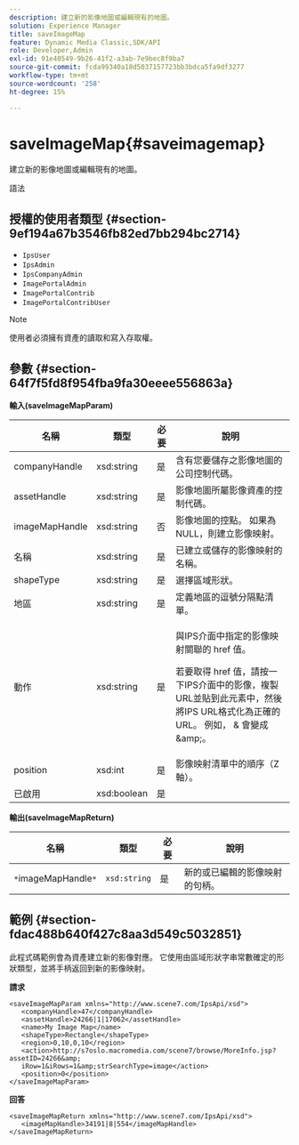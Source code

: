 ```yaml
---
description: 建立新的影像地圖或編輯現有的地圖。
solution: Experience Manager
title: saveImageMap
feature: Dynamic Media Classic,SDK/API
role: Developer,Admin
exl-id: 91e40549-9b26-41f2-a3ab-7e9bec8f9ba7
source-git-commit: fcda99340a18d5037157723bb3bdca5fa9df3277
workflow-type: tm+mt
source-wordcount: '258'
ht-degree: 15%

---
```


# saveImageMap{#saveimagemap}

建立新的影像地圖或編輯現有的地圖。

語法

## 授權的使用者類型 {#section-9ef194a67b3546fb82ed7bb294bc2714}

* `IpsUser`
* `IpsAdmin`
* `IpsCompanyAdmin`
* `ImagePortalAdmin`
* `ImagePortalContrib`
* `ImagePortalContribUser`

>[!NOTE]
>
>使用者必須擁有資產的讀取和寫入存取權。

## 參數 {#section-64f7f5fd8f954fba9fa30eeee556863a}

**輸入(saveImageMapParam)**

<table id="table_49649036F46941D2B1F28515674E533B"> 
 <thead> 
  <tr> 
   <th colname="col1" class="entry"> 名稱 </th> 
   <th colname="col2" class="entry"> 類型 </th> 
   <th colname="col3" class="entry"> 必要 </th> 
   <th colname="col4" class="entry"> 說明 </th> 
  </tr> 
 </thead>
 <tbody> 
  <tr> 
   <td colname="col1"> <span class="codeph"> <span class="varname"> companyHandle  </span> </span> </td> 
   <td colname="col2"> <span class="codeph"> xsd:string </span> </td> 
   <td colname="col3"> 是 </td> 
   <td colname="col4"> 含有您要儲存之影像地圖的公司控制代碼。 </td> 
  </tr> 
  <tr> 
   <td colname="col1"> <span class="codeph"> <span class="varname"> assetHandle  </span> </span> </td> 
   <td colname="col2"> <span class="codeph"> xsd:string  </span> </td> 
   <td colname="col3"> 是 </td> 
   <td colname="col4"> 影像地圖所屬影像資產的控制代碼。 </td> 
  </tr> 
  <tr> 
   <td colname="col1"> <span class="codeph"> <span class="varname"> imageMapHandle  </span> </span> </td> 
   <td colname="col2"> <span class="codeph"> xsd:string  </span> </td> 
   <td colname="col3"> 否 </td> 
   <td colname="col4"> 影像地圖的控點。 如果為NULL，則建立影像映射。 </td> 
  </tr> 
  <tr> 
   <td colname="col1"> <span class="codeph"> <span class="varname"> 名稱  </span> </span> </td> 
   <td colname="col2"> <span class="codeph"> xsd:string  </span> </td> 
   <td colname="col3"> 是 </td> 
   <td colname="col4"> 已建立或儲存的影像映射的名稱。 </td> 
  </tr> 
  <tr> 
   <td colname="col1"> <span class="codeph"> <span class="varname"> shapeType  </span> </span> </td> 
   <td colname="col2"> <span class="codeph"> xsd:string  </span> </td> 
   <td colname="col3"> 是 </td> 
   <td colname="col4"> 選擇區域形狀。 </td> 
  </tr> 
  <tr> 
   <td colname="col1"> <span class="codeph"> <span class="varname"> 地區  </span> </span> </td> 
   <td colname="col2"> <span class="codeph"> xsd:string  </span> </td> 
   <td colname="col3"> 是 </td> 
   <td colname="col4"> 定義地區的逗號分隔點清單。 </td> 
  </tr> 
  <tr> 
   <td colname="col1"> <span class="codeph"> <span class="varname"> 動作  </span> </span> </td> 
   <td colname="col2"> <span class="codeph"> xsd:string  </span> </td> 
   <td colname="col3"> 是 </td> 
   <td colname="col4"> <p>與IPS介面中指定的影像映射關聯的<span class="codeph"> href </span>值。 </p> <p>若要取得<span class="codeph"> href </span>值，請按一下IPS介面中的影像，複製URL並貼到此元素中，然後將IPS URL格式化為正確的URL。 例如， <span class="codeph"> &amp; </span>會變成<span class="codeph"> &amp;amp;</span>。 </p> </td> 
  </tr> 
  <tr> 
   <td colname="col1"> <span class="codeph"> <span class="varname"> position  </span> </span> </td> 
   <td colname="col2"> <span class="codeph"> xsd:int </span> </td> 
   <td colname="col3"> 是 </td> 
   <td colname="col4"> 影像映射清單中的順序（Z軸）。 </td> 
  </tr> 
  <tr> 
   <td colname="col1"> <span class="codeph"> <span class="varname"> 已啟用  </span> </span> </td> 
   <td colname="col2"> <span class="codeph"> xsd:boolean </span> </td> 
   <td colname="col3"> 是 </td> 
   <td colname="col4"></td> 
  </tr> 
 </tbody> 
</table>

**輸出(saveImageMapReturn)**

| 名稱 | 類型 | 必要 | 說明 |
|---|---|---|---|
| `*`imageMapHandle`*` | `xsd:string` | 是 | 新的或已編輯的影像映射的句柄。 |

## 範例 {#section-fdac488b640f427c8aa3d549c5032851}

此程式碼範例會為資產建立新的影像對應。 它使用由區域形狀字串常數確定的形狀類型，並將手柄返回到新的影像映射。

**請求**

```
<saveImageMapParam xmlns="http://www.scene7.com/IpsApi/xsd"> 
   <companyHandle>47</companyHandle> 
   <assetHandle>24266|1|17062</assetHandle> 
   <name>My Image Map</name> 
   <shapeType>Rectangle</shapeType> 
   <region>0,10,0,10</region> 
   <action>http://s7oslo.macromedia.com/scene7/browse/MoreInfo.jsp?assetID=24266&amp; 
   iRow=1&iRows=1&amp;strSearchType=image</action> 
   <position>0</position> 
</saveImageMapParam>
```

**回答**

```
<saveImageMapReturn xmlns="http://www.scene7.com/IpsApi/xsd"> 
   <imageMapHandle>34191|8|554</imageMapHandle> 
</saveImageMapReturn>
```
